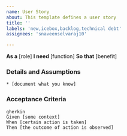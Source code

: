 ```yaml
---
name: User Story
about: This template defines a user story
title: ''
labels: 'new,icebox,backlog,technical debt'
assignees: 'snaveenselvaraj10'

---
```


**As a** [role]
**I need** [function]
**So that** [benefit]

### Details and Assumptions
    * [document what you know]

### Acceptance Criteria
    gherkin
    Given [some context]
    When [certain action is taken]
    Then [the outcome of action is observed]
